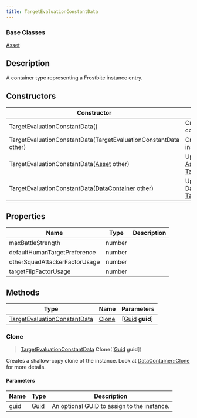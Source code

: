 ```yaml
---
title: TargetEvaluationConstantData
---
```

### Base Classes

[Asset](/vext/ref/fb/asset/)

## Description

A container type representing a Frostbite instance entry.

## Constructors

| Constructor                                                                             | Description                                                                                                                                     |
| --------------------------------------------------------------------------------------- | ----------------------------------------------------------------------------------------------------------------------------------------------- |
| TargetEvaluationConstantData()                                                          | Create a new instance of this container type.                                                                                                   |
| TargetEvaluationConstantData(TargetEvaluationConstantData other)                        | Create a reference copy of an instance of the same type.                                                                                        |
| TargetEvaluationConstantData([Asset](/vext/ref/fb/asset/) other)                                      | Upcast an instance of type [Asset](/vext/ref/fb/asset/) to [TargetEvaluationConstantData](/vext/ref/fb/targetevaluationconstantdata/).                                      |
| TargetEvaluationConstantData([DataContainer](/vext/ref/shared/class/datacontainer) other) | Upcast an instance of type [DataContainer](/vext/ref/shared/class/datacontainer) to [TargetEvaluationConstantData](/vext/ref/fb/targetevaluationconstantdata/). |

## Properties

| Name                          | Type   | Description |
| ----------------------------- | ------ | ----------- |
| maxBattleStrength             | number |             |
| defaultHumanTargetPreference  | number |             |
| otherSquadAttackerFactorUsage | number |             |
| targetFlipFactorUsage         | number |             |

## Methods

| Type                                                         | Name            | Parameters                                     |
| ------------------------------------------------------------ | --------------- | ---------------------------------------------- |
| [TargetEvaluationConstantData](/vext/ref/fb/targetevaluationconstantdata/) | [Clone](#clone) | \[[Guid](/vext/ref/shared/class/guid) **guid**\] |

### Clone

> [TargetEvaluationConstantData](/vext/ref/fb/targetevaluationconstantdata/) **Clone**(\[[Guid](/vext/ref/shared/class/guid) **guid**\])

Creates a shallow-copy clone of the instance. Look at [DataContainer::Clone](/vext/ref/shared/class/datacontainer#clone) for more details.

#### Parameters

| Name | Type         | Description                                 |
| ---- | ------------ | ------------------------------------------- |
| guid | [Guid](/vext/ref/shared/class/guid/) | An optional GUID to assign to the instance. |
